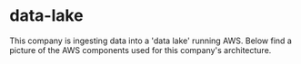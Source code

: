 # data-lake
This company is ingesting data into a 'data lake' running AWS. Below find a picture of the AWS components used for this company's architecture.
